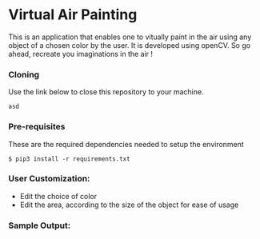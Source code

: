 # Virtual Air Painting
This is an application that enables one to vitually paint in the air using any object of a chosen color by the user. It is developed using openCV.
So go ahead, recreate you imaginations in the air !

### Cloning
Use the link below to close this repository to your machine.
```
asd
```

### Pre-requisites 
These are the required dependencies needed to setup the environment
```
$ pip3 install -r requirements.txt
```

### User Customization:
- Edit the choice of color
- Edit the area, according to the size of the object for ease of usage

### Sample Output:

